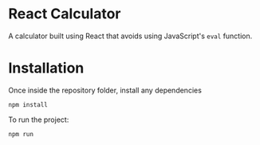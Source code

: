# React Calculator

A calculator built using React that avoids using JavaScript's `eval` function.

# Installation

Once inside the repository folder, install any dependencies

`npm install`

To run the project:

`npm run`
